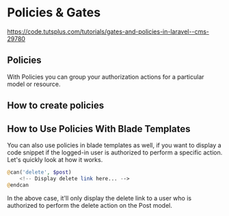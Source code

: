 # Policies & Gates

https://code.tutsplus.com/tutorials/gates-and-policies-in-laravel--cms-29780

## Policies

With Policies you can group your authorization actions for a particular model or resource.

## How to create policies

## How to Use Policies With Blade Templates

You can also use policies in blade templates as well, if you want to display a code snippet if the logged-in user is authorized to perform a specific action. Let's quickly look at how it works.

```php
@can('delete', $post)
    <!-- Display delete link here... -->
@endcan
```

In the above case, it'll only display the delete link to a user who is authorized to perform the delete action on the Post model.